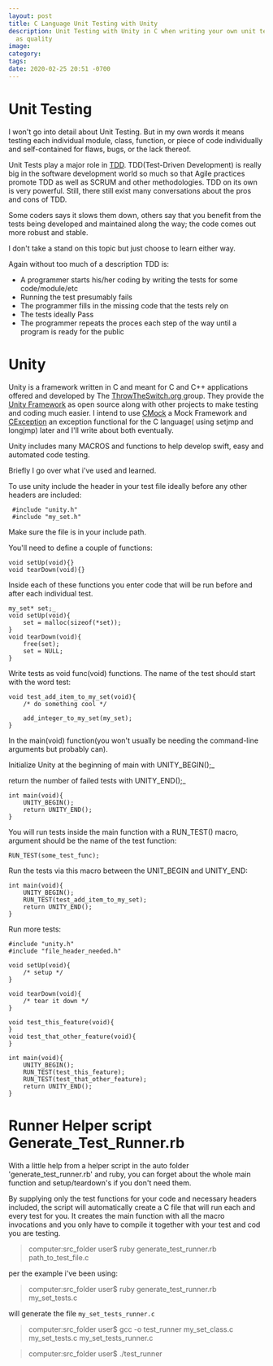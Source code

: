 ```yaml
---
layout: post
title: C Language Unit Testing with Unity
description: Unit Testing with Unity in C when writing your own unit tests aren't
  as quality
image: 
category: 
tags: 
date: 2020-02-25 20:51 -0700
---
```

# Unit Testing

I won't go into detail about Unit Testing. But in my own words it means testing each individual module, class, function, or piece of code individually and self-contained for flaws, bugs, or the lack thereof.

Unit Tests play a major role in [TDD](https://en.wikipedia.org/wiki/Test-driven_development). TDD(Test-Driven Development) is really big in the software development world so much so that Agile practices promote TDD as well as SCRUM and other methodologies.  TDD on its own is very powerful.  Still, there still exist many conversations about the pros and cons of TDD. 

 Some coders says it slows them down, others say that you benefit from the tests being developed and maintained along the way; the code comes out more robust and stable.  

I don't take a stand on this topic but just choose to learn either way.

Again without too much of a description TDD is:

* A programmer starts his/her coding by writing the tests for some code/module/etc
* Running the test presumably fails
* The programmer fills in the missing code that the tests rely on
* The tests ideally Pass
* The programmer repeats the proces each step of the way until a program is ready for the public

# Unity
Unity is a framework written in C and meant for C and C++ applications offered and developed by The [ThrowTheSwitch.org ](http://www.throwtheswitch.org) group.  They provide the [Unity Framework](http://www.throwtheswitch.org/unity) as open source along with other projects to make testing and coding much easier.  I intend to use [CMock](http://www.throwtheswitch.org/cmock) a Mock Framework and [CException](http://www.throwtheswitch.org/cexception) an exception functional for the C language( using setjmp and longjmp) later and I'll write about both eventually.

Unity includes many MACROS and functions to help develop swift, easy and automated code testing.

Briefly I go over what i've used and learned.

To use unity include the header in your test file ideally before any other headers are included:

```
 #include "unity.h"
 #include "my_set.h"
 ```

Make sure the file is in your include path.

You'll need to define a couple of functions:

```
void setUp(void){}
void tearDown(void){}
```

Inside each of these functions you enter code that will be run before and after each individual test.

```
my_set* set;_
void setUp(void){
	set = malloc(sizeof(*set));
}
void tearDown(void){
	free(set);
	set = NULL;
}
```

Write tests as void func(void) functions.  The name of the test should start with the word test:

``` 
void test_add_item_to_my_set(void){
	/* do something cool */

	add_integer_to_my_set(my_set);
}
```


In the main(void) function(you won't usually be needing the command-line arguments but probably can).

Initialize Unity at the beginning of main with UNITY_BEGIN();_

return the number of failed tests with UNITY_END();_

```
int main(void){
	UNITY_BEGIN();
	return UNITY_END();
}
```

You will run tests inside the main function with a RUN_TEST() macro, argument should be the name of the test function:

```
RUN_TEST(some_test_func);
```

Run the tests via this macro between the UNIT_BEGIN and UNITY_END:
```
int main(void){
	UNITY_BEGIN();
	RUN_TEST(test_add_item_to_my_set);
	return UNITY_END();
}
```

Run more tests:

```
#include "unity.h"
#include "file_header_needed.h"

void setUp(void){
	/* setup */
}

void tearDown(void){
	/* tear it down */
}

void test_this_feature(void){
}
void test_that_other_feature(void){
}

int main(void){
	UNITY_BEGIN();
	RUN_TEST(test_this_feature);
	RUN_TEST(test_that_other_feature);
	return UNITY_END();
}

```
# Runner Helper script Generate_Test_Runner.rb
With a little help from a helper script in the auto folder 'generate_test_runner.rb' and ruby, you can forget about the whole main function and setup/teardown's if you don't need them.

By supplying only the test functions for your code and necessary headers included, the script will automatically create a C file that will run each and every test for you. It creates the main function with all the macro invocations and you only have to compile it together with your test and cod you are testing.

> computer:src_folder user$ ruby generate_test_runner.rb path_to_test_file.c

per the example i've been using:

> computer:src_folder user$ ruby generate_test_runner.rb my_set_tests.c

will generate the file ```my_set_tests_runner.c ```

> computer:src_folder user$ gcc -o test_runner my_set_class.c my_set_tests.c my_set_tests_runner.c

> computer:src_folder user$ ./test_runner